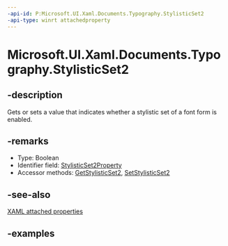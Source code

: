 ```yaml
---
-api-id: P:Microsoft.UI.Xaml.Documents.Typography.StylisticSet2
-api-type: winrt attachedproperty
---
```


# Microsoft.UI.Xaml.Documents.Typography.StylisticSet2

<!--
see GetStylisticSet2, and SetStylisticSet2
-->

## -description

Gets or sets a value that indicates whether a stylistic set of a font form is enabled.

## -remarks

<ul><li>Type: Boolean</li><li>Identifier field: <a href="/uwp/api/windows.ui.xaml.documents.typography.stylisticset2property">StylisticSet2Property</a></li><li>Accessor methods: <a href="/uwp/api/windows.ui.xaml.documents.typography.getstylisticset2">GetStylisticSet2</a>, <a href="/uwp/api/windows.ui.xaml.documents.typography.setstylisticset2">SetStylisticSet2</a></li></ul>

## -see-also

[XAML attached properties](/windows/uwp/xaml-platform/attached-properties-overview)

## -examples


